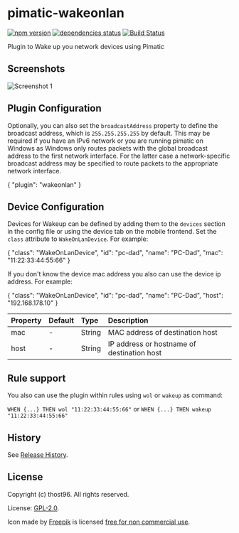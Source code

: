 # pimatic-wakeonlan

[![npm version](https://badge.fury.io/js/pimatic-wakeonlan.svg)](http://badge.fury.io/js/pimatic-wakeonlan)
[![dependencies status](https://david-dm.org/thost96/pimatic-wakeonlan/status.svg)](https://david-dm.org/thost96/pimatic-wakeonlan)
[![Build Status](https://travis-ci.org/thost96/pimatic-wakeonlan.svg?branch=master)](https://travis-ci.org/thost96/pimatic-wakeonlan)

Plugin to Wake up you network devices using Pimatic

## Screenshots

![Screenshot 1](https://raw.githubusercontent.com/thost96/pimatic-wakeonlan/master/assets/screenshot.png)

## Plugin Configuration

Optionally, you can also set the `broadcastAddress` property to define the broadcast address, which is `255.255.255.255` by default.
This may be required if you have an IPv6 network or you are running pimatic on Windows as Windows only routes packets with the global broadcast address to the first network interface. For the latter case a network-specific broadcast address may be specified to route packets to the appropriate network interface.

  {
    "plugin": "wakeonlan"
  }

## Device Configuration

Devices for Wakeup can be defined by adding them to the `devices` section in the config file or using the device tab on the mobile frontend. Set the `class` attribute to `WakeOnLanDevice`. For example:

  {
      "class": "WakeOnLanDevice",
      "id": "pc-dad",
      "name": "PC-Dad",
    "mac": "11:22:33:44:55:66"
  }

If you don't know the device mac address you also can use the device ip address. For example:

  {
      "class": "WakeOnLanDevice",
      "id": "pc-dad",
      "name": "PC-Dad",
      "host": "192.168.178.10"
  }

| Property          | Default  | Type    | Description                                 |
|:------------------|:---------|:--------|:--------------------------------------------|
| mac               | -        | String  | MAC address of destination host|
| host              | -        | String  | IP address or hostname of destination host|

## Rule support
You also can use the plugin within rules using `wol` or `wakeup` as command:

`WHEN {...} THEN wol "11:22:33:44:55:66"` or
`WHEN {...} THEN wakeup "11:22:33:44:55:66"`

## History

See [Release History](https://github.com/thost96/pimatic-wakeonlan/blob/master/HISTORY.md).

## License

Copyright (c) thost96. All rights reserved.

License: [GPL-2.0](https://github.com/thost96/pimatic-wakeonlan/blob/master/LICENSE).

Icon made by <a href="http://www.freepik.com" title="Freepik">Freepik</a> is licensed <a href="https://www.iconfinder.com/icons/99841/lan_icon" title="free for non commercial use">free for non commercial use</a>.